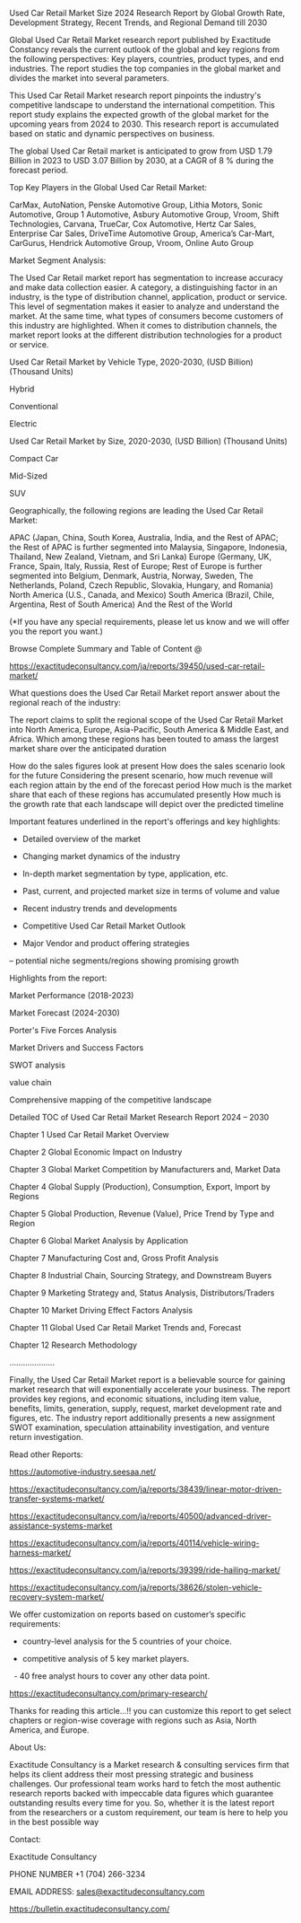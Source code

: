 Used Car Retail Market Size 2024 Research Report by Global Growth Rate, Development Strategy, Recent Trends, and Regional Demand till 2030

Global Used Car Retail Market research report published by Exactitude Constancy reveals the current outlook of the global and key regions from the following perspectives: Key players, countries, product types, and end industries. The report studies the top companies in the global market and divides the market into several parameters.

This Used Car Retail Market research report pinpoints the industry's competitive landscape to understand the international competition. This report study explains the expected growth of the global market for the upcoming years from 2024 to 2030. This research report is accumulated based on static and dynamic perspectives on business.

The global Used Car Retail market is anticipated to grow from USD 1.79 Billion in 2023 to USD 3.07 Billion by 2030, at a CAGR of 8 % during the forecast period.

Top Key Players in the Global Used Car Retail Market:

CarMax, AutoNation, Penske Automotive Group, Lithia Motors, Sonic Automotive, Group 1 Automotive, Asbury Automotive Group, Vroom, Shift Technologies, Carvana, TrueCar, Cox Automotive, Hertz Car Sales, Enterprise Car Sales, DriveTime Automotive Group, America’s Car-Mart, CarGurus, Hendrick Automotive Group, Vroom, Online Auto Group

Market Segment Analysis:

The Used Car Retail market report has segmentation to increase accuracy and make data collection easier. A category, a distinguishing factor in an industry, is the type of distribution channel, application, product or service. This level of segmentation makes it easier to analyze and understand the market. At the same time, what types of consumers become customers of this industry are highlighted. When it comes to distribution channels, the market report looks at the different distribution technologies for a product or service.

Used Car Retail Market by Vehicle Type, 2020-2030, (USD Billion) (Thousand Units)

Hybrid

Conventional

Electric

Used Car Retail Market by Size, 2020-2030, (USD Billion) (Thousand Units)

Compact Car

Mid-Sized

SUV

Geographically, the following regions are leading the Used Car Retail Market:

APAC (Japan, China, South Korea, Australia, India, and the Rest of APAC; the Rest of APAC is further segmented into Malaysia, Singapore, Indonesia, Thailand, New Zealand, Vietnam, and Sri Lanka)
Europe (Germany, UK, France, Spain, Italy, Russia, Rest of Europe; Rest of Europe is further segmented into Belgium, Denmark, Austria, Norway, Sweden, The Netherlands, Poland, Czech Republic, Slovakia, Hungary, and Romania)
North America (U.S., Canada, and Mexico)
South America (Brazil, Chile, Argentina, Rest of South America)
And the Rest of the World

(*If you have any special requirements, please let us know and we will offer you the report you want.)

Browse Complete Summary and Table of Content @

https://exactitudeconsultancy.com/ja/reports/39450/used-car-retail-market/

What questions does the Used Car Retail Market report answer about the regional reach of the industry:

The report claims to split the regional scope of the Used Car Retail Market into North America, Europe, Asia-Pacific, South America & Middle East, and Africa. Which among these regions has been touted to amass the largest market share over the anticipated duration

How do the sales figures look at present How does the sales scenario look for the future
Considering the present scenario, how much revenue will each region attain by the end of the forecast period
How much is the market share that each of these regions has accumulated presently
How much is the growth rate that each landscape will depict over the predicted timeline

Important features underlined in the report's offerings and key highlights:

- Detailed overview of the market

- Changing market dynamics of the industry

- In-depth market segmentation by type, application, etc.

- Past, current, and projected market size in terms of volume and value

- Recent industry trends and developments

- Competitive Used Car Retail Market Outlook

- Major Vendor and product offering strategies

– potential niche segments/regions showing promising growth

Highlights from the report:

Market Performance (2018-2023)

Market Forecast (2024-2030)

Porter's Five Forces Analysis

Market Drivers and Success Factors

SWOT analysis

value chain

Comprehensive mapping of the competitive landscape

Detailed TOC of Used Car Retail Market Research Report 2024 – 2030

Chapter 1 Used Car Retail Market Overview

Chapter 2 Global Economic Impact on Industry

Chapter 3 Global Market Competition by Manufacturers and, Market Data

Chapter 4 Global Supply (Production), Consumption, Export, Import by Regions

Chapter 5 Global Production, Revenue (Value), Price Trend by Type and Region

Chapter 6 Global Market Analysis by Application

Chapter 7 Manufacturing Cost and, Gross Profit Analysis

Chapter 8 Industrial Chain, Sourcing Strategy, and Downstream Buyers

Chapter 9 Marketing Strategy and, Status Analysis, Distributors/Traders

Chapter 10 Market Driving Effect Factors Analysis

Chapter 11 Global Used Car Retail Market Trends and, Forecast

Chapter 12 Research Methodology

………………..

Finally, the Used Car Retail Market report is a believable source for gaining market research that will exponentially accelerate your business. The report provides key regions, and economic situations, including item value, benefits, limits, generation, supply, request, market development rate and figures, etc. The industry report additionally presents a new assignment SWOT examination, speculation attainability investigation, and venture return investigation.

Read other Reports:

https://automotive-industry.seesaa.net/

https://exactitudeconsultancy.com/ja/reports/38439/linear-motor-driven-transfer-systems-market/

https://exactitudeconsultancy.com/ja/reports/40500/advanced-driver-assistance-systems-market

https://exactitudeconsultancy.com/ja/reports/40114/vehicle-wiring-harness-market/

https://exactitudeconsultancy.com/ja/reports/39399/ride-hailing-market/

https://exactitudeconsultancy.com/ja/reports/38626/stolen-vehicle-recovery-system-market/

We offer customization on reports based on customer’s specific requirements:

- country-level analysis for the 5 countries of your choice.

- competitive analysis of 5 key market players.

  - 40 free analyst hours to cover any other data point.

https://exactitudeconsultancy.com/primary-research/

Thanks for reading this article...!! you can customize this report to get select chapters or region-wise coverage with regions such as Asia, North America, and Europe.

About Us:

Exactitude Consultancy is a Market research & consulting services firm that helps its client address their most pressing strategic and business challenges. Our professional team works hard to fetch the most authentic research reports backed with impeccable data figures which guarantee outstanding results every time for you. So, whether it is the latest report from the researchers or a custom requirement, our team is here to help you in the best possible way

Contact:

Exactitude Consultancy

PHONE NUMBER +1 (704) 266-3234

EMAIL ADDRESS: sales@exactitudeconsultancy.com

https://bulletin.exactitudeconsultancy.com/
